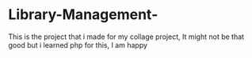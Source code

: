 # Library-Management-
This is the project that i made for my collage project, It might not be that good but i learned php for this, I am happy
